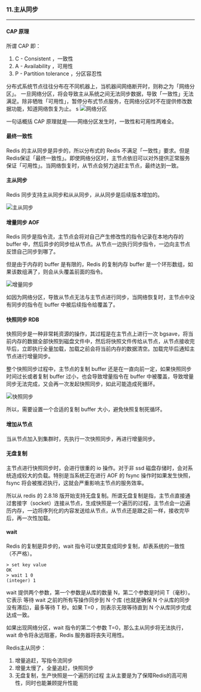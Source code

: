 ### 11.主从同步
----

#### CAP 原理

所谓 CAP 即：
1. C - Consistent ，一致性
2. A - Availability ，可用性
3. P - Partition tolerance ，分区容忍性

分布式系统节点往往分布在不同机器上，当机器间网络断开时，则称之为「网络分区」。
一旦网络分区，将会导致主从系统之间无法同步数据，导致「一致性」无法满足。除非牺牲「可用性」，暂停分布式节点服务，在网络分区时不在提供修改数据功能，知道网络恢复为止。
s
![网络分区](http://pzjwh5v7g.bkt.clouddn.com/mweb/15713866200549.jpg)




一句话概括 CAP 原理就是——网络分区发生时，一致性和可用性两难全。

#### 最终一致性
Redis 的主从同步是异步的，所以分布式的 Redis 不满足「一致性」要求。但是 Redis保证「最终一致性」。即使网络分区时，主节点依旧可以对外提供正常服务保证「可用性」。当网络恢复时，从节点会努力追赶主节点，最终达到一致。


#### 主从同步
Redis 同步支持主从同步和从从同步，从从同步是后续版本增加的。

![主从同步](http://pzjwh5v7g.bkt.clouddn.com/mweb/15713866338587.jpg)




#### 增量同步 AOF
Redis 同步是指令流，主节点会将对自己产生修改性的指令记录在本地内存的 buffer 中，然后异步的同步给从节点。从节点一边执行同步指令，一边向主节点反馈自己同步到哪了。

但是由于内存的 buffer 是有限的，Redis 的复制内存 buffer 是一个环形数组，如果该数组满了，则会从头覆盖前面的指令。

![增量同步](http://pzjwh5v7g.bkt.clouddn.com/mweb/15713866715036.jpg)



如因为网络分区，导致从节点无法与主节点进行同步，当网络恢复时，主节点中没有同步的指令在 buffer 中被后续指令给覆盖了。


#### 快照同步 RDB
快照同步是一种非常耗资源的操作，其过程是在主节点上进行一次 bgsave，将当前内存的数据全部快照到磁盘文件中，然后将快照文件传给从节点，从节点接收完毕后，立即执行全量加载，加载之前会将当前内存的数据清空。加载完毕后通知主节点进行增量同步。

整个快照同步过程中，主节点的复制 buffer 还是在一直向前一定，如果快照同步时间过长或者复制 buffer 过小，也会导致增量指令在 buffer 中被覆盖，导致增量同步无法完成，又会再一次发起快照同步，如此可能造成死循环。

![快照同步](http://pzjwh5v7g.bkt.clouddn.com/mweb/15713866862197.jpg)



所以，需要设置一个合适的复制 buffer 大小，避免快照复制死循环。


#### 增加从节点
当从节点加入到集群时，先执行一次快照同步，再进行增量同步。


#### 无盘复制
主节点进行快照同步时，会进行很重的 io 操作。对于非 ssd 磁盘存储时，会对系统造成较大的负载。特别是当系统正在进行 AOF 的 fsync 操作时如果发生快照，fsync 将会被推迟执行，这就会严重影响主节点的服务效率。

所以从 redis 的 2.8.18 版开始支持无盘复制。所谓无盘复制是指，主节点直接通过套接字（socket）连接从节点，生成快照是一个遍历的过程，主节点会一边遍历内存，一边将序列化的内容发送给从节点，从节点还是跟之前一样，接收完毕后，再一次性加载。

#### wait
Redis 的复制是异步的，wait 指令可以使其变成同步复制，却表系统的一致性（不严格）。
```redis
> set key value
OK
> wait 1 0
(integer) 1
```
wait 提供两个参数，第一个参数是从库的数量 N，第二个参数是时间 T（毫秒）。它表示
等待 wait 之前的所有写操作同步到 N 个库 (也就是确保 N 个从库的同步没有滞后)，最多等待 T 秒。如果 T=0 ，则表示无限等待直到 N 个从库同步完成达成一致。

如果出现网络分区，wait 指令的第二个参数 T=0，那么主从同步将无法执行，wait 命令将永远阻塞，Redis 服务器将丧失可用性。



Redis主从同步：
1. 增量追赶，写指令流同步
2. 增量太慢了，全量追赶，快照同步
3. 无盘复制，生产快照是一个遍历的过程
主从主要是为了保障Redis的高可用性，同时也能兼顾提升性能